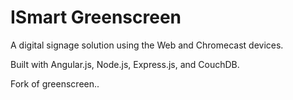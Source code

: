 # ISmart Greenscreen

A digital signage solution using the Web and Chromecast devices.

Built with Angular.js, Node.js, Express.js, and CouchDB.

Fork of greenscreen..